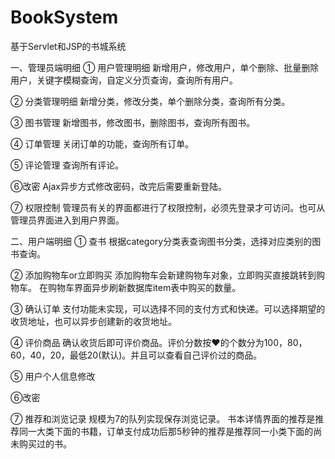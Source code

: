 # BookSystem
基于Servlet和JSP的书城系统

一、管理员端明细
① 用户管理明细
新增用户，修改用户，单个删除、批量删除用户，关键字模糊查询，自定义分页查询，查询所有用户。

② 分类管理明细
新增分类，修改分类，单个删除分类，查询所有分类。

③ 图书管理
新增图书，修改图书，删除图书，查询所有图书。

④ 订单管理
关闭订单的功能，查询所有订单。

⑤ 评论管理
查询所有评论。

⑥改密
Ajax异步方式修改密码，改完后需要重新登陆。

⑦ 权限控制
管理员有关的界面都进行了权限控制，必须先登录才可访问。也可从管理员界面进入到用户界面。

二、用户端明细
① 查书
根据category分类表查询图书分类，选择对应类别的图书查询。

② 添加购物车or立即购买
添加购物车会新建购物车对象，立即购买直接跳转到购物车。
在购物车界面异步刷新数据库item表中购买的数量。

③ 确认订单
支付功能未实现，可以选择不同的支付方式和快递。可以选择期望的收货地址，也可以异步创建新的收货地址。

④ 评价商品
确认收货后即可评价商品。评价分数按♥的个数分为100，80，60，40，20，最低20(默认)。并且可以查看自己评价过的商品。

⑤ 用户个人信息修改

⑥改密

⑦ 推荐和浏览记录
规模为7的队列实现保存浏览记录。
书本详情界面的推荐是推荐同一大类下面的书籍，订单支付成功后那5秒钟的推荐是推荐同一小类下面的尚未购买过的书。
